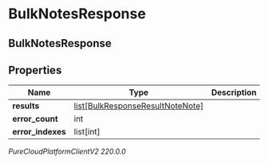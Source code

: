 # BulkNotesResponse

## BulkNotesResponse

## Properties

|Name | Type | Description | Notes|
|------------ | ------------- | ------------- | -------------|
| **results** | [list[BulkResponseResultNoteNote]](BulkResponseResultNoteNote) |  | [optional] |
| **error_count** | int |  | [optional] |
| **error_indexes** | list[int] |  | [optional] |



_PureCloudPlatformClientV2 220.0.0_
